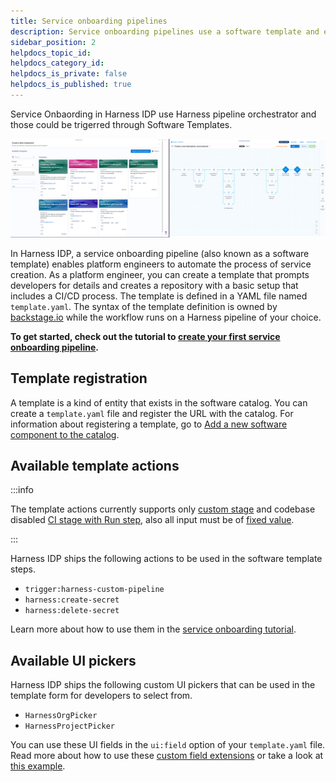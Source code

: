 ```yaml
---
title: Service onboarding pipelines
description: Service onboarding pipelines use a software template and enable a developer to spawn new software applications easily while following the company's best practices.
sidebar_position: 2
helpdocs_topic_id:
helpdocs_category_id:
helpdocs_is_private: false
helpdocs_is_published: true
---
```

Service Onbaording in Harness IDP use Harness pipeline orchestrator and those could be trigerred through Software Templates. 

![](./static/service-onboarding.png)

In Harness IDP, a service onboarding pipeline (also known as a software template) enables platform engineers to automate the process of service creation. As a platform engineer, you can create a template that prompts developers for details and creates a repository with a basic setup that includes a CI/CD process. The template is defined in a YAML file named `template.yaml`. The syntax of the template definition is owned by [backstage.io](https://backstage.io/docs/features/software-templates/writing-templates) while the workflow runs on a Harness pipeline of your choice.

<!-- See it in action: Demo video -->

**To get started, check out the tutorial to [create your first service onboarding pipeline](/tutorials/internal-developer-portal/service-onboarding-pipeline).**

## Template registration

A template is a kind of entity that exists in the software catalog. You can create a `template.yaml` file and register the URL with the catalog. For information about registering a template, go to [Add a new software component to the catalog](../get-started/register-a-new-software-component.md).

## Available template actions

:::info

The template actions currently supports only [custom stage](https://developer.harness.io/docs/platform/pipelines/add-a-stage/#add-a-custom-stage) and codebase disabled [CI stage with Run step](https://developer.harness.io/docs/continuous-integration/use-ci/run-ci-scripts/run-step-settings/#add-the-run-step), also all input must be of [fixed value](https://developer.harness.io/docs/platform/variables-and-expressions/runtime-inputs/#fixed-values). 

:::

Harness IDP ships the following actions to be used in the software template steps.

- `trigger:harness-custom-pipeline`
- `harness:create-secret`
- `harness:delete-secret`

Learn more about how to use them in the [service onboarding tutorial](/tutorials/internal-developer-portal/using-secret-as-an-input).

## Available UI pickers

Harness IDP ships the following custom UI pickers that can be used in the template form for developers to select from.

- `HarnessOrgPicker`
- `HarnessProjectPicker`

You can use these UI fields in the `ui:field` option of your `template.yaml` file. Read more about how to use these [custom field extensions](https://backstage.io/docs/features/software-templates/writing-custom-field-extensions#using-the-custom-field-extension) or take a look at [this example](https://github.com/bhavya-sinha/scaffolder-sample-templates/blob/5f52718ec49cb2c27a87e2fbeae075873701911c/fieldExtension.yaml#L78-L85).
